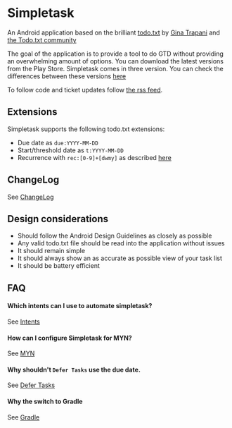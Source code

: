 # Simpletask

An Android application based on the brilliant [todo.txt](http://todotxt.com) by
[Gina Trapani](http://ginatrapani.org) and [the Todo.txt community](http://groups.yahoo.com/group/todotxt/)

The goal of the application is to provide a tool to do GTD without providing an overwhelming amount of
options.
You can download the latest versions from the Play Store. Simpletask comes in three version. You can check the differences between these versions [here](./doc/Versions.md)

To follow code and ticket updates follow [the rss feed](/timeline.rss).

Extensions
----------

Simpletask supports the following todo.txt extensions:

* Due date as `due:YYYY-MM-DD`
* Start/threshold date as `t:YYYY-MM-DD`
* Recurrence with `rec:[0-9]+[dwmy]` as described [here]( https://github.com/bram85/todo.txt-tools/wiki/Recurrence)

ChangeLog
---------------------

See [ChangeLog](./ChangeLog.md)

Design considerations
---------------------

*  Should follow the Android Design Guidelines as closely as possible
*  Any valid todo.txt file should be read into the application without issues
*  It should remain simple
*  It should always show an as accurate as possible view of your task list
*  It should be battery efficient

FAQ
---------------------

#### Which intents can I use to automate simpletask?

See [Intents](./doc/Intents.md)


#### How can I configure Simpletask for MYN?

See [MYN](./doc/MYN.md)

#### Why shouldn't `Defer Tasks` use the due date.

See [Defer Tasks](./doc/DeferTasks.md)

#### Why the switch to Gradle

See [Gradle](./doc/Gradle.md)
